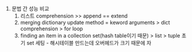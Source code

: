 1. 문법 간 성능 비교
	1. 리스트
	comprehension >> append == extend
	 2. merging dictionary
	 update method = keword arguments  > dict comprehension > for loop
	3. finding an item in a collection
	set(hash table이기 때문) > list > tuple 
	초기 set 세팅 - 해시테이블 만드는데 오버헤드가 크기 때문에 자
<!--stackedit_data:
eyJoaXN0b3J5IjpbMTQxOTMzMjUxN119
-->